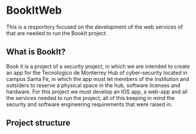 # BookItWeb

This is  a resporitory focused on the development of the web services of that are needed to run the
BookIt project. 


## What is **BookIt**?
Book it is a project of a security project, in which we are intended to create an app for the
Tecnologico de Monterrey Hub of cyber-security located in campus Santa Fe, in which the app
must let members of the institution and outsiders to reserve a physical space in the hub, software 
licenses and hardware. For this project we must develop an IOS app, a web-app and all the services
needed to run the project, all of this keeping in mind the security and software engineering requirements
that were raised in.

## Project structure 
